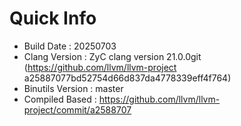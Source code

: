 # Quick Info
* Build Date : 20250703
* Clang Version : ZyC clang version 21.0.0git (https://github.com/llvm/llvm-project a25887077bd52754d66d837da4778339eff4f764)
* Binutils Version : master
* Compiled Based : https://github.com/llvm/llvm-project/commit/a2588707


